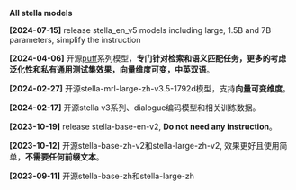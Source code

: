 **All stella models**

**[2024-07-15]** release stella_en_v5 models including large, 1.5B and 7B parameters, simplify the instruction

**[2024-04-06]** 开源[puff](https://huggingface.co/infgrad/puff-base-v1)系列模型，**专门针对检索和语义匹配任务，更多的考虑泛化性和私有通用测试集效果，向量维度可变，中英双语**。

**[2024-02-27]** 开源stella-mrl-large-zh-v3.5-1792d模型，支持**向量可变维度**。

**[2024-02-17]** 开源stella v3系列、dialogue编码模型和相关训练数据。

**[2023-10-19]** release stella-base-en-v2, **Do not need any instruction**。

**[2023-10-12]** 开源stella-base-zh-v2和stella-large-zh-v2, 效果更好且使用简单，**不需要任何前缀文本**。

**[2023-09-11]** 开源stella-base-zh和stella-large-zh
